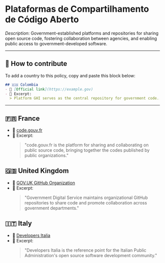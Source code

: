 # Plataformas de Compartilhamento de Código Aberto

_Description_: Government-established platforms and repositories for sharing open source code, fostering collaboration between agencies, and enabling public access to government-developed software.

---

## 🧩 How to contribute

To add a country to this policy, copy and paste this block below:

```markdown
## 🇨🇴 Colombia
- 🔗 [Official link](https://example.gov)
- 📄 Excerpt:
  > Platform GHI serves as the central repository for government code...
```

---

## 🇫🇷 France

- 🔗 [code.gouv.fr](https://code.gouv.fr/)
- 📄 Excerpt:
  > "code.gouv.fr is the platform for sharing and collaborating on public source code, bringing together the codes published by public organizations."

## 🇬🇧 United Kingdom

- 🔗 [GOV.UK GitHub Organization](https://github.com/alphagov)
- 📄 Excerpt:
  > "Government Digital Service maintains organizational GitHub repositories to share code and promote collaboration across government departments."

## 🇮🇹 Italy

- 🔗 [Developers Italia](https://developers.italia.it/)
- 📄 Excerpt:
  > "Developers Italia is the reference point for the Italian Public Administration's open source software development community."

